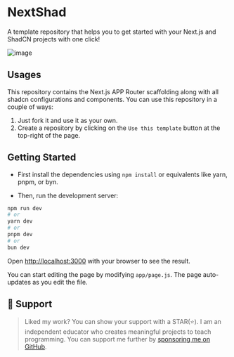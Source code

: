 # NextShad

A template repository that helps you to get started with your Next.js and ShadCN projects with one click!

![image](https://github.com/user-attachments/assets/f0e47dbf-2745-44e9-98b8-b41b5002e6d1)

## Usages
This repository contains the Next.js APP Router scaffolding along with all shadcn configurations and components. You can use this repository in a couple of ways:

1. Just fork it and use it as your own.
2. Create a repository by clicking on the `Use this template` button at the top-right of the page.


## Getting Started

- First install the dependencies using `npm install` or equivalents like yarn, pnpm, or byn.

- Then, run the development server:

```bash
npm run dev
# or
yarn dev
# or
pnpm dev
# or
bun dev
```

Open [http://localhost:3000](http://localhost:3000) with your browser to see the result.

You can start editing the page by modifying `app/page.js`. The page auto-updates as you edit the file.

## 🫶 Support
> Liked my work? You can show your support with a STAR(⭐). I am an independent educator who creates meaningful projects to teach programming. You can support me further by [sponsoring me on GitHub](https://github.com/sponsors/atapas).
